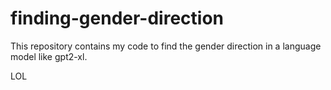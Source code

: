 # finding-gender-direction
This repository contains my code to find the gender direction in a language model like gpt2-xl.

LOL